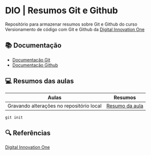 # DIO | Resumos Git e Github

Repositório para armazenar resumos sobre Git e Github do curso Versionamento de código com Git e Github da [Digital Innovation One](https://www.dio.me/)

## 📚 Documentação
- [Documentação Git](https://git-scm.com/docs/git/pt_BR)
- [Documentação Github](https://docs.github.com/pt)

## 💻 Resumos das aulas

| Aulas | Resumos |
|-------|---------|
| Gravando alterações no repositório local | [Resumo da aula]()|

```
git init
```

## 🔍 Referências
[Digital Innovation One](https://www.dio.me/)